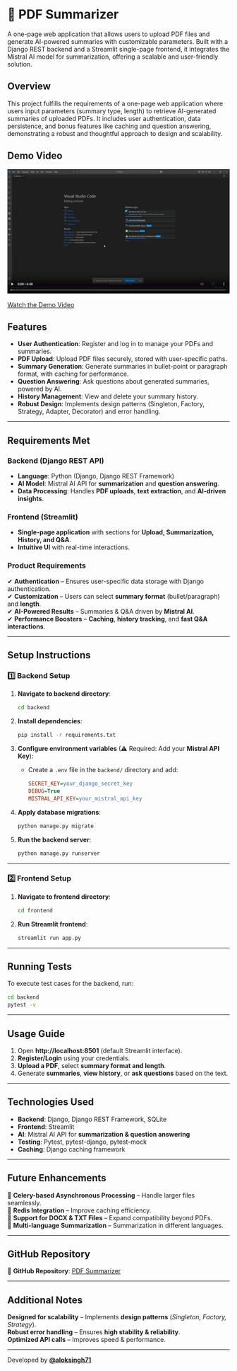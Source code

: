 # 📄 PDF Summarizer

A one-page web application that allows users to upload PDF files and generate AI-powered summaries with customizable parameters. Built with a Django REST backend and a Streamlit single-page frontend, it integrates the Mistral AI model for summarization, offering a scalable and user-friendly solution.

## Overview
This project fulfills the requirements of a one-page web application where users input parameters (summary type, length) to retrieve AI-generated summaries of uploaded PDFs. It includes user authentication, data persistence, and bonus features like caching and question answering, demonstrating a robust and thoughtful approach to design and scalability.

## Demo Video

[![Watch the video](https://raw.githubusercontent.com/aloksingh71/pdf-summarizer/main/Demo/pdf_Summarizer_demo.png)](https://drive.google.com/file/d/14TipbAxktOg1gKfOsibaHXUeo0SuMnbp)

[Watch the Demo Video](https://github.com/aloksingh71/pdf-summarizer/releases/download/v1.0/pdf_Summarizer_demo.mp4)


## Features
- **User Authentication**: Register and log in to manage your PDFs and summaries.
- **PDF Upload**: Upload PDF files securely, stored with user-specific paths.
- **Summary Generation**: Generate summaries in bullet-point or paragraph format, with caching for performance.
- **Question Answering**: Ask questions about generated summaries, powered by AI.
- **History Management**: View and delete your summary history.
- **Robust Design**: Implements design patterns (Singleton, Factory, Strategy, Adapter, Decorator) and error handling.
 

---

##  Requirements Met

### **Backend (Django REST API)**
- **Language**: Python (Django, Django REST Framework)
- **AI Model**: Mistral AI API for **summarization** and **question answering**.
- **Data Processing**: Handles **PDF uploads**, **text extraction**, and **AI-driven insights**.

### **Frontend (Streamlit)**
- **Single-page application** with sections for **Upload, Summarization, History, and Q&A**.
- **Intuitive UI** with real-time interactions.

### **Product Requirements**
✔ **Authentication** – Ensures user-specific data storage with Django authentication.  
✔ **Customization** – Users can select **summary format** (bullet/paragraph) and **length**.  
✔ **AI-Powered Results** – Summaries & Q&A driven by **Mistral AI**.  
✔ **Performance Boosters** – **Caching**, **history tracking**, and **fast Q&A interactions**.  

---

##  Setup Instructions

### **1️⃣ Backend Setup**

1. **Navigate to backend directory**:
   ```bash
   cd backend
   ```

2. **Install dependencies**:
   ```bash
   pip install -r requirements.txt
   ```

3. **Configure environment variables** (⚠ Required: Add your **Mistral API Key**):
   - Create a `.env` file in the `backend/` directory and add:
     ```ini
     SECRET_KEY=your_django_secret_key
     DEBUG=True
     MISTRAL_API_KEY=your_mistral_api_key
     ```

4. **Apply database migrations**:
   ```bash
   python manage.py migrate
   ```

5. **Run the backend server**:
   ```bash
   python manage.py runserver
   ```

---

### **2️⃣ Frontend Setup**

1. **Navigate to frontend directory**:
   ```bash
   cd frontend
   ```

2. **Run Streamlit frontend**:
   ```bash
   streamlit run app.py
   ```

---

##  Running Tests

To execute test cases for the backend, run:
```bash
cd backend
pytest -v
```

---

##  Usage Guide

1. Open **http://localhost:8501** (default Streamlit interface).
2. **Register/Login** using your credentials.
3. **Upload a PDF**, select **summary format and length**.
4. Generate **summaries**, **view history**, or **ask questions** based on the text.

---

##  Technologies Used

- **Backend**: Django, Django REST Framework, SQLite
- **Frontend**: Streamlit
- **AI**: Mistral AI API for **summarization & question answering**
- **Testing**: Pytest, pytest-django, pytest-mock
- **Caching**: Django caching framework

---

##  Future Enhancements

🔹 **Celery-based Asynchronous Processing** – Handle larger files seamlessly.  
🔹 **Redis Integration** – Improve caching efficiency.  
🔹 **Support for DOCX & TXT Files** – Expand compatibility beyond PDFs.  
🔹 **Multi-language Summarization** – Summarization in different languages.  

---

##  GitHub Repository

🔗 **GitHub Repository**: [PDF Summarizer](https://github.com/aloksingh71/pdf-summarizer)

---

##  Additional Notes

**Designed for scalability** – Implements **design patterns** (*Singleton, Factory, Strategy*).  
**Robust error handling** – Ensures **high stability & reliability**.  
**Optimized API calls** – Improves speed & performance.  

---
 Developed by **[@aloksingh71](https://github.com/aloksingh71)**
